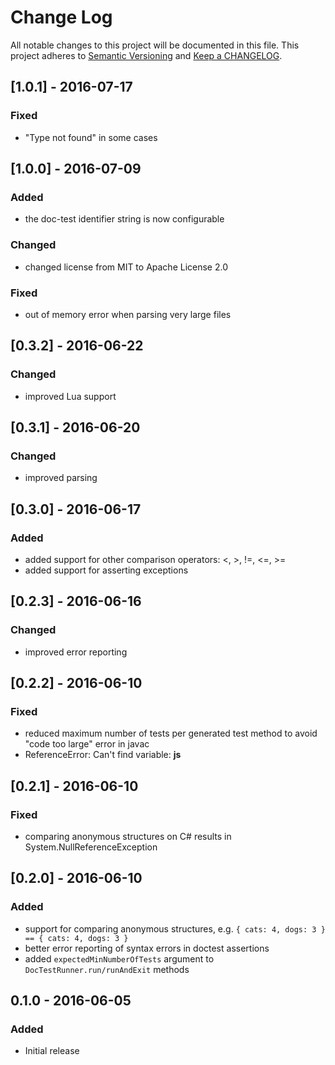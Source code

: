 # Change Log
All notable changes to this project will be documented in this file.
This project adheres to [Semantic Versioning](http://semver.org/) and
[Keep a CHANGELOG](http://keepachangelog.com/).

## [1.0.1] - 2016-07-17

### Fixed
- "Type not found" in some cases

## [1.0.0] - 2016-07-09

### Added
- the doc-test identifier string is now configurable

### Changed
- changed license from MIT to Apache License 2.0

### Fixed
- out of memory error when parsing very large files

## [0.3.2] - 2016-06-22

### Changed
- improved Lua support


## [0.3.1] - 2016-06-20

### Changed
- improved parsing

## [0.3.0] - 2016-06-17

### Added
- added support for other comparison operators: <, >, !=, <=, >=
- added support for asserting exceptions

## [0.2.3] - 2016-06-16

### Changed
- improved error reporting

## [0.2.2] - 2016-06-10

### Fixed
- reduced maximum number of tests per generated test method to avoid "code too large" error in javac
- ReferenceError: Can't find variable: __js__

## [0.2.1] - 2016-06-10

### Fixed
- comparing anonymous structures on C# results in System.NullReferenceException

## [0.2.0] - 2016-06-10

### Added
- support for comparing anonymous structures, e.g. `{ cats: 4, dogs: 3 } == { cats: 4, dogs: 3 }`
- better error reporting of syntax errors in doctest assertions
- added `expectedMinNumberOfTests` argument to `DocTestRunner.run/runAndExit` methods

## 0.1.0 - 2016-06-05

### Added
- Initial release
